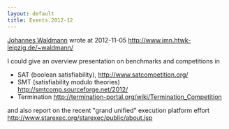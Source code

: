 ```yaml
---
layout: default
title: Events.2012-12
---
```


[Johannes Waldmann](http://www.imn.htwk-leipzig.de/~waldmann/) wrote at 2012-11-05 <http://www.imn.htwk-leipzig.de/~waldmann/>

I could give an overview presentation on benchmarks and competitions in

-   SAT (boolean satisfiability), <http://www.satcompetition.org/>
-   SMT (satisfiability modulo theories) <http://smtcomp.sourceforge.net/2012/>
-   Termination <http://termination-portal.org/wiki/Termination_Competition>

and also report on the recent "grand unified" execution platform effort <http://www.starexec.org/starexec/public/about.jsp>
